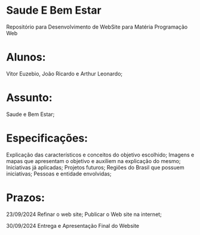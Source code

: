 # Saude E Bem Estar
Repositório para Desenvolvimento de WebSite para Matéria Programação Web

# Alunos: 
Vitor Euzebio, João Ricardo e Arthur Leonardo;

# Assunto: 
Saude e Bem Estar;

# Especificações:

Explicação das característicos e conceitos do objetivo escolhido;
Imagens e mapas que apresentam o objetivo e auxiliem na explicação do mesmo;
Iniciativas já aplicadas;
Projetos futuros;
Regiões do Brasil que possuem iniciativas;
Pessoas e entidade envolvidas;

# Prazos:
23/09/2024
Refinar o web site;
Publicar o Web site na internet;

30/09/2024
Entrega e Apresentação Final do Website
